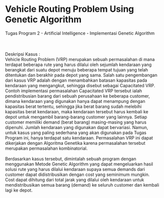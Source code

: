 # Vehicle Routing Problem Using Genetic Algorithm
Tugas Program 2 - Artificial Intelligence - Implementasi Genetic Algorithm
<br/>
<br/>
<br/>
<br/>
Deskripsi Kasus : <br/>
Vehicle Routing Problem (VRP) merupakan sebuah permasalahan di mana terdapat beberapa rute yang harus dilalui oleh sejumlah kendaraan yang berangkat dari suatu depot menuju beberapa tempat tujuan yang telah ditentukan dan berakhir pada depot yang sama. Salah satu pengembangan dari kasus VRP adalah dengan menambahkan batasan kapasitas pada kendaraan yang mengangkut, sehingga disebut sebagai Capacitated VRP. Contoh implementasi permasalahan Capacitated VRP tersebut ialah pendistribusian barang dari sebuah perusahaan ke beberapa customer, dimana kendaraan yang digunakan hanya dapat menampung dengan kapasitas berat tertentu, sehingga jika berat barang sudah melebihi kapasitas berat kendaraan, maka kendaraan tersebut harus kembali ke depot untuk mengambil barang-barang customer yang lainnya. Setiap customer memiliki demand (berat barang) masing-masing yang harus dipenuhi. Jumlah kendaraan yang digunakan dapat bervariasi. Namun, untuk kasus yang paling sederhana yang akan digunakan pada Tugas Program ini, hanya terdapat satu kendaraan. Permasalahan VRP ini dapat dikerjakan dengan Algoritma Genetika karena permasalahan tersebut merupakan permasalahan kombinatorial.<br/>
<br/>
Berdasarkan kasus tersebut, dimintalah sebuah program dengan menggunakan Metode Genetic Algorithm yang dapat mengeluarkan hasil solusi rute yang harus dilalui kendaraan supaya semua demands dari customer dapat didistribusikan dengan cost yang seminimum mungkin. Cost dapat dihitung dari total jarak yang dilalui oleh kendaraan untuk mendistribusikan semua barang (demand) ke seluruh customer dan kembali lagi ke depot.
